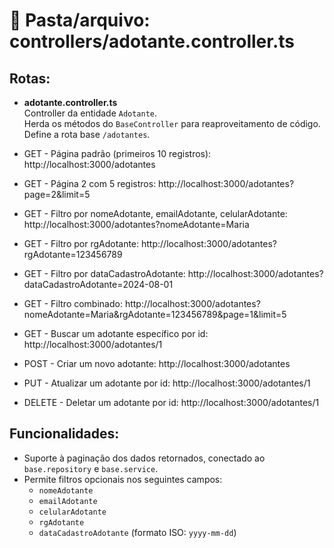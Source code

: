 # 📂 Pasta/arquivo: controllers/adotante.controller.ts

## Rotas:

- **adotante.controller.ts**  
  Controller da entidade `Adotante`.  
  Herda os métodos do `BaseController` para reaproveitamento de código.  
  Define a rota base `/adotantes`.

- GET - Página padrão (primeiros 10 registros): http://localhost:3000/adotantes  
- GET - Página 2 com 5 registros: http://localhost:3000/adotantes?page=2&limit=5  
- GET - Filtro por nomeAdotante, emailAdotante, celularAdotante: http://localhost:3000/adotantes?nomeAdotante=Maria  
- GET - Filtro por rgAdotante: http://localhost:3000/adotantes?rgAdotante=123456789  
- GET - Filtro por dataCadastroAdotante: http://localhost:3000/adotantes?dataCadastroAdotante=2024-08-01  
- GET - Filtro combinado: http://localhost:3000/adotantes?nomeAdotante=Maria&rgAdotante=123456789&page=1&limit=5  
- GET - Buscar um adotante específico por id: http://localhost:3000/adotantes/1  
- POST - Criar um novo adotante: http://localhost:3000/adotantes  
- PUT - Atualizar um adotante por id: http://localhost:3000/adotantes/1  
- DELETE - Deletar um adotante por id: http://localhost:3000/adotantes/1  

## Funcionalidades:
- Suporte à paginação dos dados retornados, conectado ao `base.repository` e `base.service`.
- Permite filtros opcionais nos seguintes campos:
  - `nomeAdotante`
  - `emailAdotante`
  - `celularAdotante`
  - `rgAdotante`
  - `dataCadastroAdotante` (formato ISO: `yyyy-mm-dd`)
